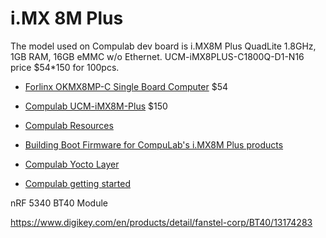 # i.MX 8M Plus

The model used on Compulab dev board is i.MX8M Plus QuadLite 1.8GHz, 1GB RAM, 16GB eMMC w/o Ethernet. 
UCM-iMX8PLUS-C1800Q-D1-N16 price $54*150 for 100pcs.



* [Forlinx OKMX8MP-C Single Board Computer](https://www.forlinx.net/product/okmx8mp-c-development-board-120.html) $54
* [Compulab UCM-iMX8M-Plus](https://www.compulab.com/products/computer-on-modules/ucm-imx8m-plus-nxp-i-mx-8m-plus-som-system-on-module-computer/#specs) $150
* [Compulab Resources](https://www.compulab.com/products/computer-on-modules/ucm-imx8m-plus-nxp-i-mx-8m-plus-som-system-on-module-computer/#devres)

* [Building Boot Firmware for CompuLab's i.MX8M Plus products](https://github.com/compulab-yokneam/meta-bsp-imx8mp/blob/ucm-imx8m-plus-r1.0/Documentation/imx_boot_image_build.md#building-boot-firmware-for-compulabs-imx8m-plus-products)
* [Compulab Yocto Layer](https://github.com/compulab/yocto-compulab-layer)
* [Compulab getting started](https://mediawiki.compulab.com/w/index.php?title=UCM-iMX8M-Plus:_Evaluation_Kit:_Getting_Started)



nRF 5340 BT40 Module

https://www.digikey.com/en/products/detail/fanstel-corp/BT40/13174283
